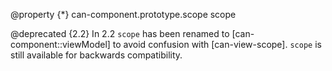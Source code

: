 @property {*} can-component.prototype.scope scope

@deprecated {2.2} In 2.2 `scope` has been renamed to [can-component::viewModel] to avoid confusion with [can-view-scope]. `scope` is still available for backwards compatibility.


